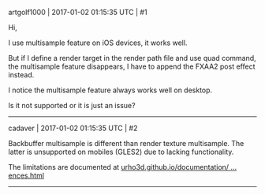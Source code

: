 artgolf1000 | 2017-01-02 01:15:35 UTC | #1

Hi,

I use multisample feature on iOS devices, it works well.

But if I define a render target in the render path file and use quad command, the multisample feature disappears, I have to append the FXAA2 post effect instead.

I notice the multisample feature always works well on desktop.

Is it not supported or it is just an issue?

-------------------------

cadaver | 2017-01-02 01:15:35 UTC | #2

Backbuffer multisample is different than render texture multisample. The latter is unsupported on mobiles (GLES2) due to lacking functionality.

The limitations are documented at [urho3d.github.io/documentation/ ... ences.html](https://urho3d.github.io/documentation/HEAD/_a_p_i_differences.html)

-------------------------

